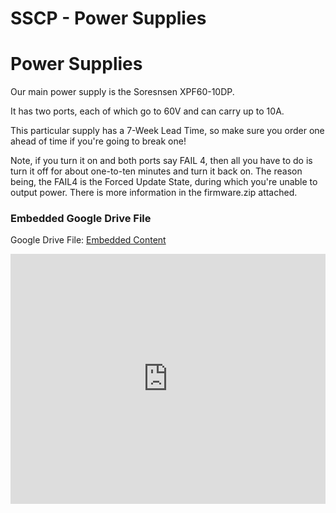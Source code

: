 # SSCP - Power Supplies

# Power Supplies

Our main power supply is the Soresnsen XPF60-10DP.

It has two ports, each of which go to 60V and can carry up to 10A.

This particular supply has a 7-Week Lead Time, so make sure you order one ahead of time if you're going to break one!

Note, if you turn it on and both ports say FAIL 4, then all you have to do is turn it off for about one-to-ten minutes and turn it back on. The reason being, the FAIL4 is the Forced Update State, during which you're unable to output power. There is more information in the firmware.zip attached.

[](https://drive.google.com/folderview?id=1DBMFs19gR_SSVBJH5RvHTMQnRWNKEWDb)

### Embedded Google Drive File

Google Drive File: [Embedded Content](https://drive.google.com/embeddedfolderview?id=1DBMFs19gR_SSVBJH5RvHTMQnRWNKEWDb#list)

<iframe width="100%" height="400" src="https://drive.google.com/embeddedfolderview?id=1DBMFs19gR_SSVBJH5RvHTMQnRWNKEWDb#list" frameborder="0"></iframe>

